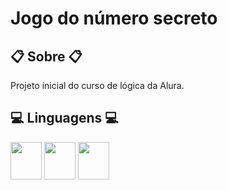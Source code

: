 <h1>Jogo do número secreto</h1>

<h2>📋 Sobre 📋</h2>

<p>Projeto inicial do curso de lógica da Alura.</p>

<h2>💻 Linguagens 💻</h2>
 <p> 
    <img src="https://cdn.jsdelivr.net/gh/devicons/devicon/icons/html5/html5-original-wordmark.svg" width="50" height="60"/> <img src="https://cdn.jsdelivr.net/gh/devicons/devicon/icons/javascript/javascript-original.svg" width="50" height="60"/> <img src="https://cdn.jsdelivr.net/gh/devicons/devicon/icons/css3/css3-plain-wordmark.svg" width="50" height="60"/>            
 </p>
